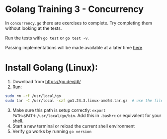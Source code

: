 # Golang Training 3 - Concurrency
In `concurrency.go` there are exercises to complete. Try completing them without looking at the tests.

Run the tests with `go test` or `go test -v`.

Passing implementations will be made available at a later time [here](https://github.com/calvincramer/golang-training-3-completed).

# Install Golang (Linux):
1. Download from https://go.dev/dl/
2. Run:
```sh
sudo rm -rf /usr/local/go
sudo tar -C /usr/local -xzf go1.24.3.linux-amd64.tar.gz  # use the file downloaded from step 1
```
3. Make sure this path is setup correctly: `export PATH=$PATH:/usr/local/go/bin`. Add this in `.bashrc` or equivalent for your shell.
4. Start a new terminal or reload the current shell environment
5. Verify go works by running `go version`
